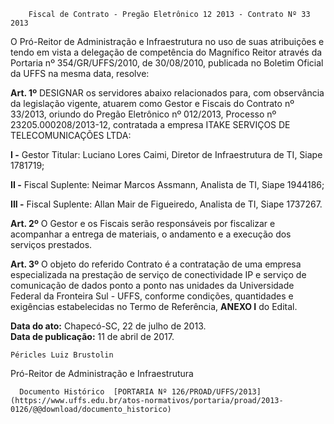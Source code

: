         Fiscal de Contrato - Pregão Eletrônico 12 2013 - Contrato Nº 33 2013  

O Pró-Reitor de Administração e Infraestrutura no uso de suas atribuições e tendo em vista a delegação de competência do Magnífico Reitor através da Portaria nº 354/GR/UFFS/2010, de 30/08/2010, publicada no Boletim Oficial da UFFS na mesma data, resolve:

 **Art. 1º** DESIGNAR os servidores abaixo relacionados para, com observância da legislação vigente, atuarem como Gestor e Fiscais do Contrato nº 33/2013, oriundo do Pregão Eletrônico nº 012/2013, Processo nº 23205.000208/2013-12, contratada a empresa ITAKE SERVIÇOS DE TELECOMUNICAÇÕES LTDA:

 **I -** Gestor Titular: Luciano Lores Caimi, Diretor de Infraestrutura de TI, Siape 1781719;

 **II -** Fiscal Suplente: Neimar Marcos Assmann, Analista de TI, Siape 1944186;

 **III -** Fiscal Suplente: Allan Mair de Figueiredo, Analista de TI, Siape 1737267.

 **Art. 2º** O Gestor e os Fiscais serão responsáveis por fiscalizar e acompanhar a entrega de materiais, o andamento e a execução dos serviços prestados.

 **Art. 3º** O objeto do referido Contrato é a contratação de uma empresa especializada na prestação de serviço de conectividade IP e serviço de comunicação de dados ponto a ponto nas unidades da Universidade Federal da Fronteira Sul - UFFS, conforme condições, quantidades e exigências estabelecidas no Termo de Referência, **ANEXO I** do Edital.

  

   **Data do ato:** Chapecó-SC, 22 de julho de 2013.   
 **Data de publicação:**  11 de abril de 2017. 

    Péricles Luiz Brustolin   
 Pró-Reitor de Administração e Infraestrutura 

      Documento Histórico  [PORTARIA Nº 126/PROAD/UFFS/2013](https://www.uffs.edu.br/atos-normativos/portaria/proad/2013-0126/@@download/documento_historico)     
      